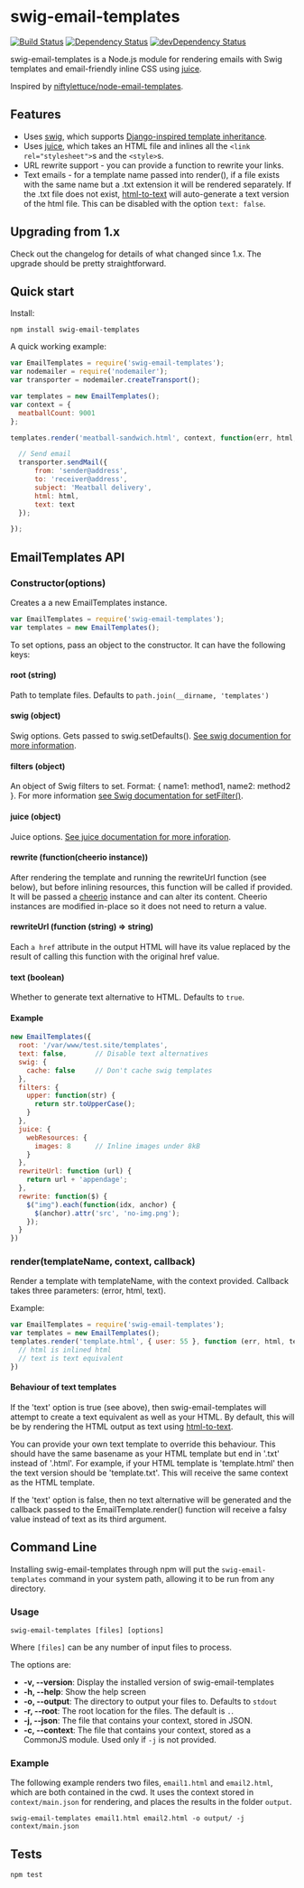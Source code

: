 # swig-email-templates

[![Build Status](https://travis-ci.org/andrewrk/swig-email-templates.png?branch=master)](https://travis-ci.org/andrewrk/swig-email-templates)
[![Dependency Status](https://david-dm.org/andrewrk/swig-email-templates.svg)](https://david-dm.org/andrewrk/swig-email-templates)
[![devDependency Status](https://david-dm.org/andrewrk/swig-email-templates/dev-status.svg)](https://david-dm.org/andrewrk/swig-email-templates#info=devDependencies)

swig-email-templates is a Node.js module for rendering emails with Swig templates and
email-friendly inline CSS using [juice](https://github.com/Automattic/juice).

Inspired by [niftylettuce/node-email-templates](https://github.com/niftylettuce/node-email-templates).


## Features

 * Uses [swig], which supports
   [Django-inspired template inheritance](https://docs.djangoproject.com/en/dev/topics/templates/#template-inheritance).
 * Uses [juice], which takes an HTML
   file and inlines all the `<link rel="stylesheet">`s and the `<style>`s.
 * URL rewrite support - you can provide a function to rewrite your links.
 * Text emails - for a template name passed into render(), if a file exists
   with the same name but a .txt extension it will be rendered separately.
   If the .txt file does not exist, [html-to-text] will auto-generate a text
   version of the html file. This can be disabled with the option `text: false`.


## Upgrading from 1.x

Check out the changelog for details of what changed since 1.x.  The upgrade
should be pretty straightforward.


## Quick start

Install:

    npm install swig-email-templates

A quick working example:

```js
var EmailTemplates = require('swig-email-templates');
var nodemailer = require('nodemailer');
var transporter = nodemailer.createTransport();

var templates = new EmailTemplates();
var context = {
  meatballCount: 9001
};

templates.render('meatball-sandwich.html', context, function(err, html, text) {

  // Send email
  transporter.sendMail({
      from: 'sender@address',
      to: 'receiver@address',
      subject: 'Meatball delivery',
      html: html,
      text: text
  });

});
```


## EmailTemplates API

### Constructor(options)

Creates a a new EmailTemplates instance.

```js
var EmailTemplates = require('swig-email-templates');
var templates = new EmailTemplates();
```

To set options, pass an object to the constructor.  It can have the following keys:

#### root (string)

Path to template files.  Defaults to ```path.join(__dirname, 'templates')```

#### swig (object)

Swig options.  Gets passed to swig.setDefaults().  [See swig documention for more information](http://paularmstrong.github.io/swig/docs/api/#SwigOpts).

#### filters (object)

An object of Swig filters to set.  Format: { name1: method1, name2: method2 }.  For more information [see Swig documentation for setFilter()](http://paularmstrong.github.io/swig/docs/api/#setFilter).

#### juice (object)

Juice options. [See juice documentation for more inforation](https://github.com/Automattic/juice#options).

#### rewrite (function(cheerio instance))

After rendering the template and running the rewriteUrl function (see below), but before inlining resources, this function will be called if provided.  It will be passed a [cheerio] instance and can alter its content.  Cheerio instances are modified in-place so it does not need to return a value.

#### rewriteUrl (function (string) => string)

Each ```a href``` attribute in the output HTML will have its value replaced by the result of calling this function with the original href value.

#### text (boolean)

Whether to generate text alternative to HTML.  Defaults to ```true```.

#### Example

```js
new EmailTemplates({
  root: '/var/www/test.site/templates',
  text: false,       // Disable text alternatives
  swig: {
    cache: false     // Don't cache swig templates
  },
  filters: {
    upper: function(str) {
      return str.toUpperCase();
    }
  },
  juice: {
    webResources: {
      images: 8      // Inline images under 8kB
    }
  },
  rewriteUrl: function (url) {
    return url + 'appendage';
  },
  rewrite: function($) {
    $("img").each(function(idx, anchor) {
      $(anchor).attr('src', 'no-img.png');
    });
  }
})
```

### render(templateName, context, callback)

Render a template with templateName, with the context provided.  Callback takes three parameters: (error, html, text).

Example:

```js
var EmailTemplates = require('swig-email-templates');
var templates = new EmailTemplates();
templates.render('template.html', { user: 55 }, function (err, html, text) {
  // html is inlined html
  // text is text equivalent
})
```

#### Behaviour of text templates

If the 'text' option is true (see above), then swig-email-templates will attempt to create a text equivalent as well as your HTML.  By default, this will be by rendering the HTML output as text using [html-to-text].

You can provide your own text template to override this behaviour.  This should have the same basename as your HTML template but end in '.txt' instead of '.html'.  For example, if your HTML template is 'template.html' then the text version should be 'template.txt'.  This will receive the same context as the HTML template.

If the 'text' option is false, then no text alternative will be generated and the callback passed to the EmailTemplate.render() function will receive a falsy value instead of text as its third argument.



## Command Line

Installing swig-email-templates through npm will put the `swig-email-templates` command in your system path, allowing it to be run from any directory.

### Usage

```
swig-email-templates [files] [options]
```

Where `[files]` can be any number of input files to process.

The options are:

* **-v, --version**: Display the installed version of swig-email-templates
* **-h, --help**: Show the help screen
* **-o, --output**: The directory to output your files to. Defaults to `stdout`
* **-r, --root**: The root location for the files. The default is `.`.
* **-j, --json**: The file that contains your context, stored in JSON.
* **-c, --context**: The file that contains your context, stored as a CommonJS module. Used only if `-j` is not provided.

### Example

The following example renders two files, `email1.html` and `email2.html`, which are both contained in the cwd. It uses the context stored in `context/main.json` for rendering, and places the results in the folder `output`.

```
swig-email-templates email1.html email2.html -o output/ -j context/main.json
```


## Tests

```
npm test
```


  [swig]: https://github.com/paularmstrong/swig/
  [cheerio]: https://npmjs.com/package/cheerio
  [juice]: https://github.com/Automattic/juice
  [html-to-text]: https://www.npmjs.com/package/html-to-text
